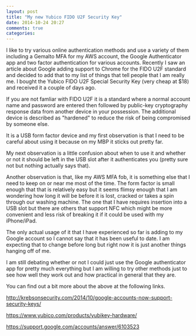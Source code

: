 ```yaml
---
layout: post
title: "My new Yubico FIDO U2F Security Key"
date: 2014-10-24 20:27
comments: true
categories: 
---
```

I like to try various online authentication methods and use a variety of them including a Gemalto MFA for my AWS account, the Google Authenticator app and two factor authentication for various accounts.
Recently I saw an article about Google adding support to Chrome for the FIDO U2F standard and decided to add that to my list of things that tell people that I am really me.
I bought the Yubico FIDO U2F Special Security Key (very cheap at $18) and received it a couple of days ago.

If you are not famliar with FIDO U2F it is a standard where a normal account name and password are entered then followed by public-key cryptography response data from another device in your possession.
The additional device is described as "hardened" to reduce the risk of being compromised by someone else.

It is a USB form factor device and my first observation is that I need to be careful about using it because on my MBP it sticks out pretty far.

My next observation is a little confusion about when to use it and whether or not it should be left in the USB slot after it authenticates you (pretty sure not but nothing actually says that).

Another observation is that, like my AWS MFA fob, it is something else that I need to keep on or near me most of the time.
The form factor is small enough that that is relatively easy but it seems flimsy enough that I am wondering how long it will be before it is lost, cracked or takes a spin through our washing machine.
The one that I have requires insertion into a USB slot but there are others that support NFC which might be more convenient and less risk of breaking it if it could be used with my iPhone/iPad.

The only actual usage of it that I have experienced so far is adding to my Google account so I cannot say that it has been useful to date.
I am expecting that to change before long but right now it is just another things hanging off of me.

I am still debating whether or not I could just use the Google authenticator app for pretty much everything but I am willing to try other methods just to see how well they work out and how practical in general that they are.

You can find out a bit more about the above at the following links.

http://krebsonsecurity.com/2014/10/google-accounts-now-support-security-keys/

https://www.yubico.com/products/yubikey-hardware/

https://support.google.com/accounts/answer/6103523


